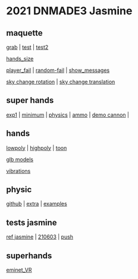 # 2021 DNMADE3 Jasmine

## maquette
[grab](https://eminet666.github.io/ensaama/2021/dnmade3/jasmine/maquette/2_player_grab.html) |
[test](https://eminet666.github.io/ensaama/2021/dnmade3/jasmine/maquette/test.html) |
[test2](https://eminet666.github.io/ensaama/2021/dnmade3/jasmine/maquette/player.html)

[hands_size](https://eminet666.github.io/ensaama/2021/dnmade3/jasmine/hands_size.html)

[player_fail](https://eminet666.github.io/ensaama/2021/dnmade3/jasmine/maquette/3_player_fail.html) |
[random-fail](https://eminet666.github.io/ensaama/2021/dnmade3/jasmine/maquette/4_random_fail.html) | 
[show_messages](https://eminet666.github.io/ensaama/2021/dnmade3/jasmine/maquette/5_show_messages.html)

[sky change rotation](https://eminet666.github.io/ensaama/2021/dnmade3/jasmine/maquette/6_sky_update_rotation.html) |
[sky change translation](https://eminet666.github.io/ensaama/2021/dnmade3/jasmine/maquette/6_sky_update_tranlation.html)

## super hands
[exp1](https://wmurphyrd.github.io/aframe-super-hands-component/examples/) | 
[minimum](https://eminet666.github.io/ensaama/2021/dnmade3/jasmine/0_exp_superhands_base.html) | 
[physics](https://eminet666.github.io/ensaama/2021/dnmade3/jasmine/0_exp_superhands_physics.html) |
[ammo](https://eminet666.github.io/ensaama/2021/dnmade3/jasmine/1_ammo.html) |
[demo cannon](https://eminet666.github.io/eminet_VR/x_test/physics/2_demo_tuto2.html) |

## hands
[lowpoly](https://eminet666.github.io/ensaama/2021/dnmade3/jasmine/hands/0_hands_lowpoly.html) | 
[highpoly](https://eminet666.github.io/ensaama/2021/dnmade3/jasmine/hands/0_hands_highpoly.html) | 
[toon](https://eminet666.github.io/ensaama/2021/dnmade3/jasmine/hands/0_hands_toons.html) 

[glb models](https://eminet666.github.io/ensaama/2021/dnmade3/jasmine/hands/1_hands_3Dmodels.html)

[vibrations](https://eminet666.github.io/ensaama/2021/dnmade3/jasmine/hands/2_hands_vibrations.html)

## physic
[github](https://github.com/n5ro/aframe-physics-system) | 
[extra](https://wmurphyrd.github.io/aframe-physics-extras/) |
[examples](https://n5ro.github.io/aframe-physics-system/examples/)

## tests jasmine
[ref jasmine](https://eminet666.github.io/ensaama/2021/dnmade3/jasmine/test/210603_ref.html) | 
[210603](https://eminet666.github.io/ensaama/2021/dnmade3/jasmine/test/210603.html) |
[push](https://eminet666.github.io/ensaama/2021/dnmade3/jasmine/physics/1_physics_push.html)

## superhands
[eminet_VR](https://eminet666.github.io/eminet_VR/x_test/superhands/)